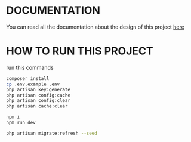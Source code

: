 # DOCUMENTATION
You can read all the documentation about the design of this project [here](https://drive.google.com/drive/folders/1AGYgQR7ZG2NIs8AEx5PfgGUJzrnSClTp?usp=share_link)

# HOW TO RUN THIS PROJECT

run this commands

```bash
composer install
cp .env.example .env
php artisan key:generate
php artisan config:cache
php artisan config:clear 
php artisan cache:clear

npm i
npm run dev

php artisan migrate:refresh --seed
```

